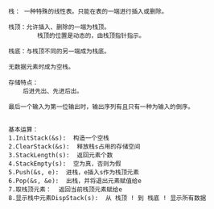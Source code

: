     栈： 一种特殊的线性表。只能在表的一端进行插入或删除。

    栈顶：允许插入、删除的一端为栈顶。
            栈顶的位置是动态的，由栈顶指针指示。

    栈底：与栈顶不同的另一端成为栈底。
    
    无数据元素时成为空栈。

    存储特点：
        后进先出、先进后出。

    最后一个输入为第一位输出时，输出序列有且只有一种为输入的倒序。


    基本运算：
    1.InitStack(&s):  构造一个空栈
    2.ClearStack(&s):  释放栈s占用的存储空间
    3.StackLength(s):  返回元素个数
    4.StackEmpty(s):  空为真，否则为假
    5.Push(&s, e):  进栈，e插入s作为栈顶元素
    6.Pop(&s, &e):  出栈，并将退出元素赋值给e
    7.取栈顶元素：  返回当前栈顶元素赋给e
    8.显示栈中元素DispStack(s):  从 栈顶 ! 到 栈底 ! 显示所有数据  